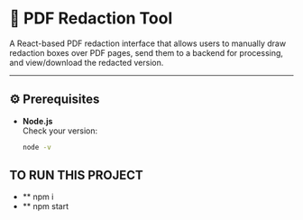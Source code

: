 # 📄 PDF Redaction Tool

A React-based PDF redaction interface that allows users to manually draw redaction boxes over PDF pages, send them to a backend for processing, and view/download the redacted version.

---

## ⚙️ Prerequisites

- **Node.js**  
  Check your version:

  ```bash
  node -v
  ```

## TO RUN THIS PROJECT

- \*\* npm i
- \*\* npm start
